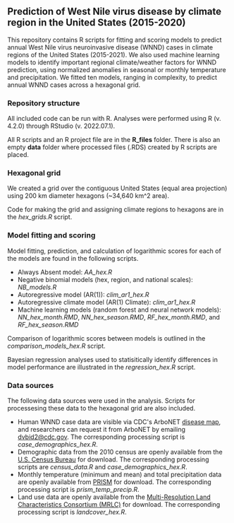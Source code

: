## Prediction of West Nile virus disease by climate region in the United States (2015-2020)
This repository contains R scripts for fitting and scoring models to predict annual West Nile virus neuroinvasive disease (WNND) cases in climate regions of the United States (2015-2021). We also used machine learning models to identify important regional climate/weather factors for WNND prediction, using normalized anomalies in seasonal or monthly temperature and precipitation. We fitted ten models, ranging in complexity, to predict annual WNND cases across a hexagonal grid. 

### Repository structure
All included code can be run with R. Analyses were performed using R (v. 4.2.0) through RStudio (v. 2022.07.1).

All R scripts and an R project file are in the **R_files** folder. There is also an empty **data** folder where processed files (.RDS) created by R scripts are placed.

### Hexagonal grid
We created a grid over the contiguous United States (equal area projection) using 200 km diameter hexagons (~34,640 km^2 area).

Code for making the grid and assigning climate regions to hexagons are in the _hex_grids.R_ script.

### Model fitting and scoring
Model fitting, prediction, and calculation of logarithmic scores for each of the models are found in the following scripts.
- Always Absent model: _AA_hex.R_
- Negative binomial models (hex, region, and national scales): _NB_models.R_
- Autoregressive model (AR(1)): _clim_ar1_hex.R_
- Autoregressive climate model (AR(1) Climate): _clim_ar1_hex.R_
- Machine learning models (random forest and neural network models): _NN_hex_month.RMD_, _NN_hex_season.RMD_, _RF_hex_month.RMD_, and _RF_hex_season.RMD_

Comparison of logarithmic scores between models is outlined in the _comparison_models_hex.R_ script.

Bayesian regression analyses used to statisitically identify differences in model performance are illustrated in the _regression_hex.R_ script.

### Data sources
The following data sources were used in the analysis. Scripts for processesing these data to the hexagonal grid are also included.
- Human WNND case data are visible via CDC's ArboNET [disease map](https://wwwn.cdc.gov/arbonet/maps/ADB_Diseases_Map/index.html), and researchers can request it from ArboNET by emailing <dvbid2@cdc.gov>. 
The corresponding processing script is _case_demographics_hex.R_.
- Demographic data from the 2010 census are openly available from the [U.S. Census Bureau](https://www.census.gov/programs-surveys/decennial-census/data/datasets.2010.html) for download. The corresponding processing scripts are _census_data.R_ and _case_demographics_hex.R_.
- Monthly temperature (minimum and mean) and total precipitation data are openly available from [PRISM](https://www.prism.oregonstate.edu/recent/) for download. The corresponding processing script is _prism_temp_precip.R_.
- Land use data are openly available from the [Multi-Resolution Land Characteristics Consortium (MRLC)](https://www.mrlc.gov/data/nlcd-2011-land-cover-conus) for download. The corresponding processing script is _landcover_hex.R_.
